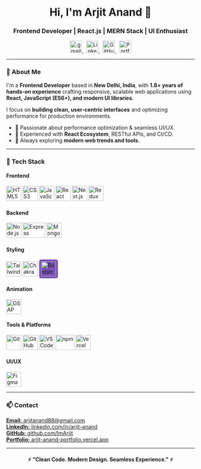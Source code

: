 <h1 align="center">Hi, I'm Arjit Anand 👋</h1>
<h3 align="center">Frontend Developer | React.js | MERN Stack | UI Enthusiast</h3>

<p align="center">
  <a href="mailto:arjitanand88@gmail.com">
    <img src="https://img.icons8.com/color/48/000000/gmail.png" alt="gmail" width="32" height="32"/>
  </a>
  &nbsp;
  <a href="https://linkedin.com/in/arjit-anand" target="_blank">
    <img src="https://img.icons8.com/color/48/000000/linkedin.png" alt="LinkedIn" width="32" height="32"/>
  </a>
  &nbsp;
  <a href="https://github.com/ImArjit" target="_blank">
    <img src="https://img.icons8.com/ios-glyphs/48/ffffff/github.png" alt="GitHub" width="32" height="32"/>
  </a>
  &nbsp;
  <a href="https://arjit-anand-portfolio.vercel.app" target="_blank">
    <img src="https://img.icons8.com/ios-filled/50/ffffff/vercel.png" alt="Portfolio" width="32" height="32"/>
  </a>
</p>

---

### 🧠 About Me
I'm a **Frontend Developer** based in **New Delhi, India**, with **1.8+ years of hands-on experience** crafting responsive, scalable web applications using **React, JavaScript (ES6+), and modern UI libraries**.  

I focus on **building clean, user-centric interfaces** and optimizing performance for production environments.  

- 🔹 Passionate about performance optimization & seamless UI/UX.  
- 🔹 Experienced with **React Ecosystem**, RESTful APIs, and CI/CD.  
- 🔹 Always exploring **modern web trends and tools**.  

---

### 🧰 Tech Stack

#### Frontend
<p>
  <img src="https://cdn.jsdelivr.net/gh/devicons/devicon/icons/html5/html5-original.svg" width="40" height="40" alt="HTML5"/>
  <img src="https://cdn.jsdelivr.net/gh/devicons/devicon/icons/css3/css3-original.svg" width="40" height="40" alt="CSS3"/>
  <img src="https://cdn.jsdelivr.net/gh/devicons/devicon/icons/javascript/javascript-original.svg" width="40" height="40" alt="JavaScript"/>
  <img src="https://cdn.jsdelivr.net/gh/devicons/devicon/icons/react/react-original.svg" width="40" height="40" alt="React"/>
  <img src="https://cdn.simpleicons.org/next.js/ffffff" width="40" height="40" alt="Next.js"/>
  <img src="https://cdn.jsdelivr.net/gh/devicons/devicon/icons/redux/redux-original.svg" width="40" height="40" alt="Redux"/>
</p>

#### Backend
<p>
  <img src="https://cdn.jsdelivr.net/gh/devicons/devicon/icons/nodejs/nodejs-original.svg" width="40" height="40" alt="Node.js"/>
  <img src="https://cdn.simpleicons.org/express/ffffff" width="60" height="40" alt="Express"/>
  <img src="https://cdn.jsdelivr.net/gh/devicons/devicon/icons/mongodb/mongodb-original.svg" width="40" height="40" alt="MongoDB"/>
</p>

#### Styling
<p>
  <img src="https://img.icons8.com/color/48/000000/tailwind_css.png" width="40" height="40" alt="Tailwind CSS"/>
  <img src="https://cdn.jsdelivr.net/gh/devicons/devicon/icons/chakraui/chakraui-original.svg" width="40" height="40" alt="Chakra UI"/>
  <img src="https://cdn.jsdelivr.net/gh/devicons/devicon/icons/bootstrap/bootstrap-plain-wordmark.svg" width="40" height="40" alt="Bootstrap" style="background-color:#7952B3; border-radius:5px; padding:5px"/>
</p>

#### Animation
<p>
  <img src="https://cdn.simpleicons.org/gsap/ffffff" width="40" height="40" alt="GSAP"/>
</p>

#### Tools & Platforms
<p>
  <img src="https://cdn.jsdelivr.net/gh/devicons/devicon/icons/git/git-original.svg" width="40" height="40" alt="Git"/>
  <img src="https://img.icons8.com/ios-glyphs/48/ffffff/github.png" width="40" height="40" alt="GitHub"/>
  <img src="https://cdn.jsdelivr.net/gh/devicons/devicon/icons/vscode/vscode-original.svg" width="40" height="40" alt="VSCode"/>
  <img src="https://cdn.jsdelivr.net/gh/devicons/devicon/icons/npm/npm-original-wordmark.svg" width="50" height="40" alt="npm"/>
  <img src="https://img.icons8.com/ios-filled/50/ffffff/vercel.png" width="40" height="40" alt="Vercel"/>
</p>

#### UI/UX
<p>
  <img src="https://cdn.jsdelivr.net/gh/devicons/devicon/icons/figma/figma-original.svg" width="40" height="40" alt="Figma"/>
</p>

---

### 📫 Contact
<p>
  <a href="mailto:arjitanand88@gmail.com"><strong>Email:</strong> arjitanand88@gmail.com</a><br>
  <a href="https://linkedin.com/in/arjit-anand"><strong>LinkedIn:</strong> linkedin.com/in/arjit-anand</a><br>
  <a href="https://github.com/ImArjit"><strong>GitHub:</strong> github.com/ImArjit</a><br>
  <a href="https://arjit-anand-portfolio.vercel.app"><strong>Portfolio:</strong> arjit-anand-portfolio.vercel.app</a>
</p>

---

<h4 align="center">⚡ "Clean Code. Modern Design. Seamless Experience." ⚡</h4>
